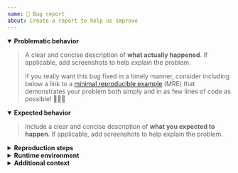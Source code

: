 ```yaml
---
name: 🤯 Bug report
about: Create a report to help us improve
---
```


<details open><summary><strong>Problematic behavior</strong></summary>

> A clear and concise description of **what actually happened**. If applicable,
add screenshots to help explain the problem.
>
> If you really want this bug fixed in a timely manner, consider including below
> a link to a [minimal reproducible
> example](https://stackoverflow.com/help/minimal-reproducible-example) (MRE)
> that demonstrates your problem both simply and in as few lines of code as
> possible! 🚀🚀🚀

<start typing here>

</details>

<details open><summary><strong>Expected behavior</strong></summary>

> Include a clear and concise description of **what you expected to happen**. If
> applicable, add screenshots to help explain the problem.

<start typing here>

</details>

<details><summary><strong>Reproduction steps</strong></summary>

> Please include the simplest most basic possible steps to reproduce the
> problematic behavior described above.

<start typing here>
1. Go to '...'
2. Click on '....'
3. Scroll down to '....'
4. See error xyz

</details>

<details><summary><strong>Runtime environment</strong></summary>

> Please include only relevant details about your development/runtime
> environment.

<start typing here>
- OS: your-os-here
- Browser: your-browser-here browser-version-here
- Version: version-you-are-using-here
- Something: anything-relevant-you-want-to-include-here

</details>

<details><summary><strong>Additional context</strong></summary>

> Add any other information that might help us figure out what's going on.
> Examples include: error logs, a MRE repository URL, offending YAML files,
> related scripts, useful images, etc.

<start typing here>

</details>
